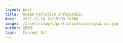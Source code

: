 ```yaml
---
layout: post
title:  Ocean Pollution Infogarphic
date:   2021-12-14 18:15:00 +0300
image:  /assets/images/portfolio/hi/infographic.jpg
author: 안태우
tags:   Concept Art
---
```


